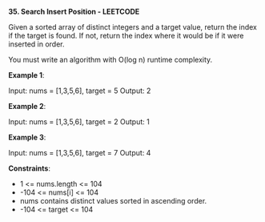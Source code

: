 **35. Search Insert Position - LEETCODE**

Given a sorted array of distinct integers and a target value, return the index if the target is found. If not, return the index where it would be if it were inserted in order.

You must write an algorithm with O(log n) runtime complexity.

**Example 1**:

Input: nums = [1,3,5,6], target = 5
Output: 2

**Example 2**:

Input: nums = [1,3,5,6], target = 2
Output: 1

**Example 3**:

Input: nums = [1,3,5,6], target = 7
Output: 4
 
**Constraints**:

- 1 <= nums.length <= 104
- -104 <= nums[i] <= 104
- nums contains distinct values sorted in ascending order.
- -104 <= target <= 104